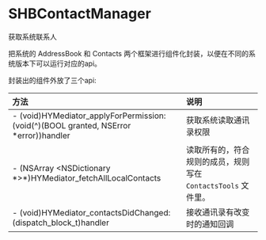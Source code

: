 # SHBContactManager
获取系统联系人


把系统的 AddressBook 和 Contacts 两个框架进行组件化封装，以便在不同的系统版本下可以运行对应的api。

封装出的组件外放了三个api:

方法 | 说明 
|:---|:---|
- (void)HYMediator_applyForPermission:(void(^)(BOOL granted, NSError \*error))handler | 获取系统读取通讯录权限
- (NSArray \<NSDictionary \*>\*)HYMediator_fetchAllLocalContacts | 读取所有的，符合规则的成员，规则写在 `ContactsTools` 文件里。
- (void)HYMediator_contactsDidChanged:(dispatch\_block\_t)handler | 接收通讯录有改变时的通知回调

